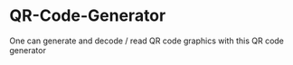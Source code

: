# QR-Code-Generator
One can generate and decode / read QR code graphics with this QR code generator
